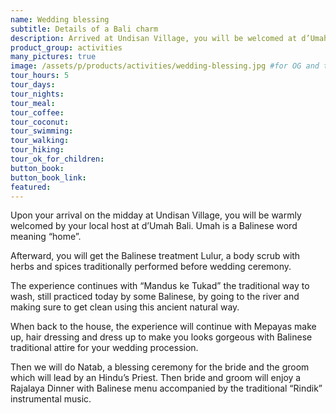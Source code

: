 ```yaml
---
name: Wedding blessing
subtitle: Details of a Bali charm
description: Arrived at Undisan Village, you will be welcomed at d’Umah Bali, you will get the Balinese treatment Lulur, “Mandus ke Tukad”, then Mepayas make up. Then we will do Natab, a blessing ceremony...
product_group: activities
many_pictures: true
image: /assets/p/products/activities/wedding-blessing.jpg #for OG and twitter cards
tour_hours: 5
tour_days:
tour_nights:
tour_meal:
tour_coffee:
tour_coconut:
tour_swimming:
tour_walking:
tour_hiking:
tour_ok_for_children:
button_book:
button_book_link:
featured:
---
```

Upon your arrival on the midday at Undisan Village, you will be warmly welcomed by your local host at d’Umah Bali. Umah is a Balinese word meaning “home”.

Afterward, you will get the Balinese treatment Lulur, a body scrub with herbs and spices traditionally performed before wedding ceremony.

The experience continues with “Mandus ke Tukad” the traditional way to wash, still practiced today by some Balinese, by going to the river and making sure to get clean using this ancient natural way.

When back to the house, the experience will continue with Mepayas make up, hair dressing and dress up to make you looks gorgeous with Balinese traditional attire for your wedding procession.

Then we will do Natab, a blessing ceremony for the bride and the groom which will lead by an Hindu’s Priest. Then bride and groom will enjoy a Rajalaya Dinner with Balinese menu accompanied by the traditional “Rindik” instrumental music.
